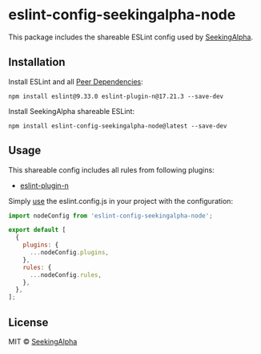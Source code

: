 # eslint-config-seekingalpha-node

This package includes the shareable ESLint config used by [SeekingAlpha](https://seekingalpha.com/).

## Installation

Install ESLint and all [Peer Dependencies](https://nodejs.org/en/blog/npm/peer-dependencies/):

    npm install eslint@9.33.0 eslint-plugin-n@17.21.3 --save-dev

Install SeekingAlpha shareable ESLint:

    npm install eslint-config-seekingalpha-node@latest --save-dev

## Usage

This shareable config includes all rules from following plugins:

- [eslint-plugin-n](https://github.com/eslint-community/eslint-plugin-n)

Simply [use](https://eslint.org/docs/latest/extend/shareable-configs) the eslint.config.js in your project with the configuration:

```javascript
import nodeConfig from 'eslint-config-seekingalpha-node';

export default [
  {
    plugins: {
      ...nodeConfig.plugins,
    },
    rules: {
      ...nodeConfig.rules,
    },
  },
];
```

## License

MIT © [SeekingAlpha](https://seekingalpha.com/)
